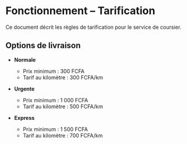 # Fonctionnement – Tarification

Ce document décrit les règles de tarification pour le service de coursier.

## Options de livraison

- **Normale**
  - Prix minimum : 300 FCFA
  - Tarif au kilomètre : 300 FCFA/km

- **Urgente**
  - Prix minimum : 1 000 FCFA
  - Tarif au kilomètre : 500 FCFA/km

- **Express**
  - Prix minimum : 1 500 FCFA
  - Tarif au kilomètre : 700 FCFA/km
